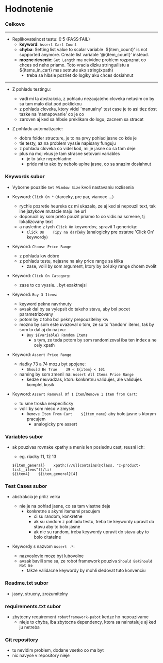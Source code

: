 # Hodnotenie

### Celkovo

---
- Replikovatelnost testu: 0:5    (PASS:FAIL)
  - **keyword**: `Assert Cart Count`
  - **chyba**: Setting list value to scalar variable '${item_count}' is not supported anymore. Create list variable '@{item_count}' instead.
  - **mozne riesenie**:  `Get Length` ma ocividne problem rozpoznat co chces od neho priamo. Toto vracia dlzku stringu/listu a ${items_in_cart} mas setnute ako string(xpath)
    - treba sa hlbsie pozriet do logiky aku chces dosiahnut
---
  
- Z pohladu testingu:
  - vadi mi ta abstrakcia, z pohladu nezaujateho cloveka netusim co by sa tam malo diat pod poklickou
  - z pohladu cloveka, ktory videl 'manualny' test case je to asi tiez dost tazke na 'namapovanie' co je co
  - zaroven aj ked sa hlbsie preklikam do logu, zacnem sa stracat

- Z pohladu automatizacie:
  - dobra folder structure, je to na prvy pohlad jasne co kde je
  - tie testy, az na problem vyssie napisany funguju
  - z pohladu cloveka co videl kod, mi je jasne co sa tam deje
  - plus na moj vkus je tam strasne setovani variables
    - je to take neprehladne
    - pride mi to ako by nebolo uplne jasne, co sa snazim dosiahnut

### Keywords subor

- Vyborne pouzitie `Set Window Size` kvoli nastavaniu rozlisenia
  
- Keyword: `Click On *`  (darceky, pre par, vianoce ...)
  - rychle pozretie heureka cz mi ukazalo, ze aj ked si nepouzil text, tak ine jazykove mutacie maju ine url
  - doporucil by som preto pouzit priamo to co vidis na screene, tj  lokalizovany text
  - a nasledne z tych  `Click On` keywordov, spravit 1 genericky:
    - `Click On    Tipy na darčeky` (analogicky pre ostatne 'Click On' keywordy)

- Keyword: `Choose Price Range`
  - z pohladu kw dobre
  - z pohladu testu, nejasne na aky price range sa klika
    - zase, volil by som argument, ktory by bol aky range chcem zvolit
  
- Keyword: `Click On Category`:
  - zase to co vyssie... byt exaktnejsi

- Keyword: `Buy 3 Items`:
  - keyword pekne navrhnuty
  - avsak dal by sa vylepsit do takeho stavu, aby bol pocet parametrizovany
  - potom by z toho bol pekny prepouzitelny kw
  - mozno by som este uvazoval o tom, ze su to 'random' items, tak by som to dal aj do nazvu:
    - `Buy ${variable} Random Items`
      - s tym, ze teda potom by som randomizoval iba ten index a ne cely xpath
  
- Keyword: `Assert Price Range`
  - riadky 73 a 74 mozu byt spojene:
    - `Should Be True    39 < ${item} < 101`
  - naming by som zmenil na: `Assert All Items Price Range`
    - kedze neuvadzas,  ktoru konkretnu validujes, ale validujes komplet kosik
  
- Keyword: `Assert Removal Of 1 Item`/`Remove 1 Item from Cart`:
  - tu sme troska nespecificky
  - volil by som nieco v zmysle:
    - `Remove Item From Cart    ${item_name}`  aby bolo jasne s ktorym pracujem
      - analogicky pre assert

### Variables subor

- ak pouzivas rovnake xpathy a menis len poslednu cast, reusni ich:
  - eg. riadky 11, 12 13
  
  ```
  ${item_general}    xpath:(//ul[contains(@class, "c-product-list__items")]/li)
  ${item4}    ${item_general}[4]
  ```


### Test Cases subor

- abstrakcia je priliz velka
  - nie je na pohlad jasne, co sa tam vlastne deje
    - konkretne s akymi itemami pracujem
      - ci su random, konkretne
      - ak su random z pohladu testu, treba tie keywordy upravit do stavu aby to bolo jasne
      - ak nie su random, treba keywordy upravit do stavu aby to bolo citatelne
    
- Keywordy s nazvom `Assert .*`:
  - nazvoslovie moze byt lubovolne
  - avsak bavili sme sa, ze robot framework pouziva `Should Be`/`Should Not Be`
    - takze validacne keywordy by mohli sledovat tuto konvenciu


### Readme.txt subor

- jasny, strucny, zrozumitelny


### requirements.txt subor

- zbytocny requirement `robotframework-pabot` kedze ho nepouzivame
  - nieje to chyba, iba zbytocna dependency, ktora sa nainstaluje aj ked ju netreba

### Git repository

- tu nevidim problem, dodane vsetko co ma byt
- nic navyse v repository nieje

   
